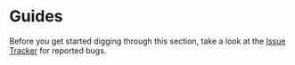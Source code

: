 # Guides

Before you get started digging through this section, take a look at the [Issue Tracker](https://github.com/mangapress/mangapress/issues) for reported bugs.

